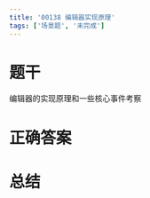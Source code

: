 ```yaml
---
title: '00138 编辑器实现原理'
tags: ['场景题', '未完成']
---
```


# 题干

编辑器的实现原理和一些核心事件考察

# 正确答案



# 总结



<script>
  function func() {

  }
  
</script>